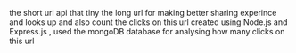the short url api that tiny the long url for making better sharing experince and looks up and also count the clicks on this url
created using Node.js and Express.js , used the mongoDB database for analysing how many clicks on this url
